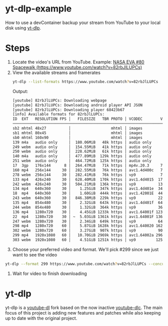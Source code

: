 # yt-dlp-example
How to use a devContainer backup your stream from YouTube to your local disk using [yt-dlp](https://github.com/yt-dlp/yt-dlp).

# Steps
1. Locate the video's URL from YouTube.  Example: [NASA EVA #80 Spacewalk (https://www.youtube.com/watch?v=82rbJlLUPCs)](https://www.youtube.com/watch?v=82rbJlLUPCs)
1. View the available streams and framerates
    ````bash
    yt-dlp --list-formats https://www.youtube.com/watch?v=82rbJlLUPCs
    ````
    Output:
    ````bash
    [youtube] 82rbJlLUPCs: Downloading webpage
    [youtube] 82rbJlLUPCs: Downloading android player API JSON
    [youtube] 82rbJlLUPCs: Downloading player 68423b67
    [info] Available formats for 82rbJlLUPCs:
    ID  EXT   RESOLUTION FPS │   FILESIZE   TBR PROTO │ VCODEC        VBR ACODEC      ABR     ASR MORE INFO
    ────────────────────────────────────────────────────────────────────────────────────────────────────────────────
    sb2 mhtml 48x27          │                  mhtml │ images                                    storyboard
    sb1 mhtml 80x45          │                  mhtml │ images                                    storyboard
    sb0 mhtml 160x90         │                  mhtml │ images                                    storyboard
    139 m4a   audio only     │  180.06MiB   48k https │ audio only        mp4a.40.5   48k 22050Hz low, m4a_dash
    249 webm  audio only     │  154.55MiB   41k https │ audio only        opus        41k 48000Hz low, webm_dash
    250 webm  audio only     │  228.62MiB   61k https │ audio only        opus        61k 48000Hz low, webm_dash
    140 m4a   audio only     │  477.89MiB  129k https │ audio only        mp4a.40.2  129k 44100Hz medium, m4a_dash
    251 webm  audio only     │  464.72MiB  125k https │ audio only        opus       125k 48000Hz medium, webm_dash
    17  3gp   176x144      8 │  264.47MiB   71k https │ mp4v.20.3     71k mp4a.40.2    0k 22050Hz 144p
    160 mp4   256x144     30 │  282.55MiB   76k https │ avc1.4d400c   76k video only              144p, mp4_dash
    278 webm  256x144     30 │  282.41MiB   76k https │ vp9           76k video only              144p, webm_dash
    133 mp4   426x240     30 │  628.40MiB  170k https │ avc1.4d4015  170k video only              240p, mp4_dash
    242 webm  426x240     30 │  504.21MiB  136k https │ vp9          136k video only              240p, webm_dash
    134 mp4   640x360     30 │    1.25GiB  347k https │ avc1.4d401e  347k video only              360p, mp4_dash
    18  mp4   640x360     30 │    1.60GiB  444k https │ avc1.42001E  444k mp4a.40.2    0k 44100Hz 360p
    243 webm  640x360     30 │  846.38MiB  229k https │ vp9          229k video only              360p, webm_dash
    135 mp4   854x480     30 │    2.32GiB  643k https │ avc1.4d401f  643k video only              480p, mp4_dash
    244 webm  854x480     30 │    1.32GiB  364k https │ vp9          364k video only              480p, webm_dash
    136 mp4   1280x720    30 │    4.45GiB 1233k https │ avc1.64001f 1233k video only              720p, mp4_dash
    22  mp4   1280x720    30 │ ~  5.03GiB 1361k https │ avc1.64001F 1361k mp4a.40.2    0k 44100Hz 720p
    247 webm  1280x720    30 │    2.34GiB  649k https │ vp9          649k video only              720p, webm_dash
    298 mp4   1280x720    60 │    5.87GiB 1628k https │ avc1.640020 1628k video only              720p60, mp4_dash
    302 webm  1280x720    60 │    3.27GiB  907k https │ vp9          907k video only              720p60, webm_dash
    299 mp4   1920x1080   60 │   10.70GiB 2969k https │ avc1.64002a 2969k video only              1080p60, mp4_dash
    303 webm  1920x1080   60 │    4.51GiB 1251k https │ vp9         1251k video only              1080p60, webm_dash
    ````
1. Choose your preferred video and format.  We'll pick #299 since we just want to see the video
````bash
yt-dlp --format 299 https://www.youtube.com/watch?v=82rbJlLUPCs --concurrent-fragments 5
````
1. Wait for video to finish downloading


# yt-dlp
yt-dlp is a [youtube-dl](https://github.com/ytdl-org/youtube-dl) fork based on the now inactive [youtube-dlc](https://github.com/blackjack4494/yt-dlc). The main focus of this project is adding new features and patches while also keeping up to date with the original project.